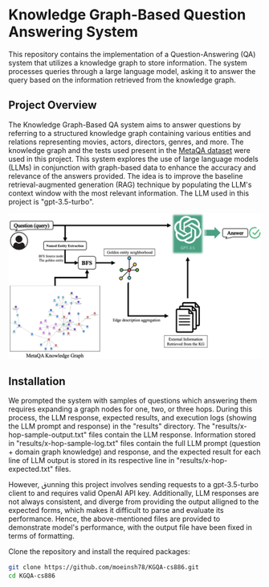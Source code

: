 # Knowledge Graph-Based Question Answering System

This repository contains the implementation of a Question-Answering (QA) system that utilizes a knowledge graph to store information. The system processes queries through a large language model, asking it to answer the query based on the information retrieved from the knowledge graph. 

## Project Overview

The Knowledge Graph-Based QA system aims to answer questions by referring to a structured knowledge graph containing various entities and relations representing movies, actors, directors, genres, and more. The knowledge graph and the tests used present in the [MetaQA dataset](https://github.com/yuyuz/MetaQA) were used in this project. This system explores the use of large language models (LLMs) in conjunction with graph-based data to enhance the accuracy and relevance of the answers provided. The idea is to improve the baseline retrieval-augmented generation (RAG) technique by populating the LLM's context window with the most relevant information. The LLM used in this project is "gpt-3.5-turbo". 


![overview_image](assets/KGQA-arch.png)


## Installation

We prompted the system with samples of questions which answering them requires expanding a graph nodes for one, two, or three hops. During this process, the LLM response, expected results, and execution logs (showing the LLM prompt and response) in the "results" directory. The "results/x-hop-sample-output.txt" files contain the LLM response. Information stored in "results/x-hop-sample-log.txt" files contain the full LLM prompt (question + domain graph knowledge) and response, and the expected result for each line of LLM output is stored in its respective line in "results/x-hop-expected.txt" files. 

However, قunning this project involves sending requests to a gpt-3.5-turbo client to and requires valid OpenAI API key. Additionally, LLM responses are not always consistent, and diverge from providing the output alligned to the expected forms, which makes it difficult to parse and evaluate its performance. Hence, the above-mentioned files are provided to demonstrate model's performance, with the output file have been fixed in terms of formatting. 

Clone the repository and install the required packages:

```bash
git clone https://github.com/moeinsh78/KGQA-cs886.git
cd KGQA-cs886
